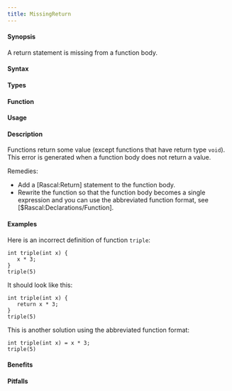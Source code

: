 ```yaml
---
title: MissingReturn
---
```


#### Synopsis

A return statement is missing from a function body.

#### Syntax

#### Types

#### Function
       
#### Usage

#### Description

Functions return some value (except functions that have return type `void`).
This error is generated when a function body does not return a value.

Remedies:

*  Add a [Rascal:Return] statement to the function body.
*  Rewrite the function so that the function body becomes a single expression and you can use the abbreviated function format, see [$Rascal:Declarations/Function].

#### Examples

Here is an incorrect definition of function `triple`:
```rascal-shell,error
int triple(int x) {
   x * 3;
}
triple(5)
```
It should look like this:
```rascal-shell
int triple(int x) {
   return x * 3;
}
triple(5)
```
This is another solution using the abbreviated function format:
```rascal-shell
int triple(int x) = x * 3;
triple(5)
```

#### Benefits

#### Pitfalls

